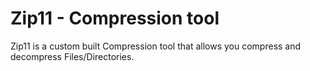 # Zip11 - Compression tool

Zip11 is a custom built Compression tool that allows you compress and decompress Files/Directories.
